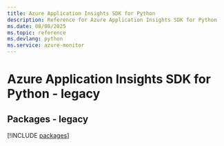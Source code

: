 ```yaml
---
title: Azure Application Insights SDK for Python
description: Reference for Azure Application Insights SDK for Python
ms.date: 08/08/2025
ms.topic: reference
ms.devlang: python
ms.service: azure-monitor
---
```

# Azure Application Insights SDK for Python - legacy
## Packages - legacy
[!INCLUDE [packages](application-insights-index.md)]